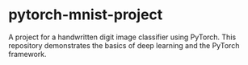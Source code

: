 # pytorch-mnist-project
A project for a handwritten digit image classifier using PyTorch. This repository demonstrates the basics of deep learning and the PyTorch framework.
